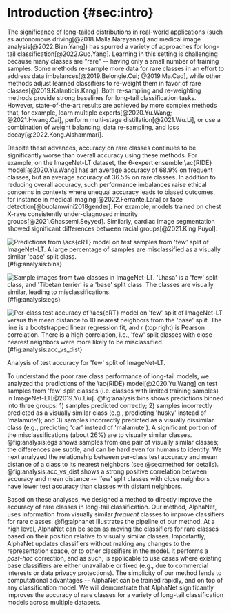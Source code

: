 # Introduction {#sec:intro}

The significance of long-tailed distributions in real-world applications
(such as autonomous driving[@2018.Malla.Narayanan] and medical image
analysis[@2022.Bian.Yang]) has spurred a variety of approaches for
long-tail classification[@2022.Guo.Yang]. Learning in this setting is
challenging because many classes are "rare" -- having only a small
number of training samples. Some methods re-sample more data for rare
classes in an effort to address data imbalances[@2019.Belongie.Cui;
@2019.Ma.Cao], while other methods adjust learned classifiers to
re-weight them in favor of rare classes[@2019.Kalantidis.Kang]. Both
re-sampling and re-weighting methods provide strong baselines for
long-tail classification tasks. However, state-of-the-art results are
achieved by more complex methods that, for example, learn multiple
experts[@2020.Yu.Wang; @2021.Hwang.Cai], perform multi-stage
distillation[@2021.Wu.Li], or use a combination of weight balancing,
data re-sampling, and loss decay[@2022.Kong.Alshammari].

Despite these advances, accuracy on rare classes continues to be
significantly worse than overall accuracy using these methods. For
example, on the ImageNet-LT dataset, the 6-expert ensemble \ac{RIDE}
model[@2020.Yu.Wang] has an average accuracy of 68.9% on frequent
classes, but an average accuracy of 36.5% on rare classes. In addition
to reducing overall accuracy, such performance imbalances raise ethical
concerns in contexts where unequal accuracy leads to biased outcomes,
for instance in medical imaging[@2022.Ferrante.Lara] or face
detection[@buolamwini2018gender]. For example, models trained on chest
X-rays consistently under-diagnosed minority
groups[@2021.Ghassemi.Seyyed]. Similarly, cardiac image segmentation
showed significant differences between racial groups[@2021.King.Puyol].

<div id="fig:analysis">

![Predictions from \acs{cRT} model on test samples from 'few' split of
ImageNet-LT. A large percentage of samples are misclassified as a
visually similar 'base' split
class.](figures/pred_counts_imagenetlt_crt_baseline){#fig:analysis:bins}

![Sample images from two classes in ImageNet-LT. 'Lhasa' is a 'few'
split class, and 'Tibetan terrier' is a 'base' split class. The classes
are visually similar, leading to
misclassifications.](figures/doggies){#fig:analysis:egs}

![Per-class test accuracy of \acs{cRT} model on 'few' split of
ImageNet-LT versus the mean distance to 10 nearest neighbors from the
'base' split. The line is a bootstrapped linear regression fit, and $r$
(top right) is Pearson correlation. There is a high correlation, i.e.,
'few' split classes with close nearest neighbors were more likely to be
misclassified.](figures/cls_acc_vs_nndist_imagenetlt_crt_baseline){#fig:analysis:acc_vs_dist}

Analysis of test accuracy for 'few' split of ImageNet-LT.

</div>

To understand the poor rare class performance of long-tail models, we
analyzed the predictions of the \ac{RIDE} model[@2020.Yu.Wang] on
test samples from 'few' split classes (i.e. classes with limited
training samples) in ImageNet-LT[@2019.Yu.Liu]. @fig:analysis:bins
shows predictions binned into three groups: 1) samples predicted
correctly; 2) samples incorrectly predicted as a visually similar class
(e.g., predicting 'husky' instead of 'malamute'); and 3) samples
incorrectly predicted as a visually dissimilar class (e.g., predicting
'car' instead of 'malamute'). A significant portion of the
misclassifications (about 26%) are to visually similar classes.
@fig:analysis:egs shows samples from one pair of visually similar
classes; the differences are subtle, and can be hard even for humans to
identify. We next analyzed the relationship between per-class test
accuracy and mean distance of a class to its nearest neighbors (see
@sec:method for details). @fig:analysis:acc_vs_dist shows a strong
positive correlation between accuracy and mean distance -- 'few' split
classes with close neighbors have lower test accuracy than classes with
distant neighbors.

Based on these analyses, we designed a method to directly improve the
accuracy of rare classes in long-tail classification. Our method,
AlphaNet, uses information from visually similar _frequent_ classes to
improve classifiers for rare classes. @fig:alphanet illustrates the
pipeline of our method. At a high level, AlphaNet can be seen as moving
the classifiers for rare classes based on their position relative to
visually similar classes. Importantly, AlphaNet updates classifiers
without making any changes to the representation space, or to other
classifiers in the model. It performs a _post-hoc_ correction, and as
such, is applicable to use cases where existing base classifiers are
either unavailable or fixed (e.g., due to commercial interests or data
privacy protections). The simplicity of our method lends to
computational advantages -- AlphaNet can be trained rapidly, and on top
of any classification model. We will demonstrate that AlphaNet
significantly improves the accuracy of rare classes for a variety of
long-tail classification models across multiple datasets.
